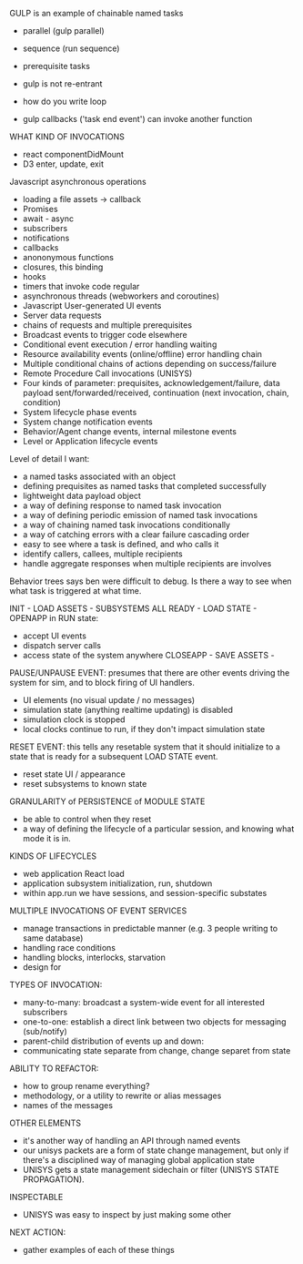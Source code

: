 GULP is an example of chainable named tasks

* parallel (gulp parallel)
* sequence (run sequence)
* prerequisite tasks

* gulp is not re-entrant
* how do you write loop
* gulp callbacks ('task end event') can invoke another function


WHAT KIND OF INVOCATIONS

* react componentDidMount
* D3 enter, update, exit

Javascript asynchronous operations

* loading a file assets -> callback
* Promises
* await - async
* subscribers
* notifications
* callbacks
* anononymous functions
* closures, this binding
* hooks
* timers that invoke code regular
* asynchronous threads (webworkers and coroutines)
* Javascript User-generated UI events
* Server data requests
* chains of requests and multiple prerequisites
* Broadcast events to trigger code elsewhere
* Conditional event execution / error handling waiting
* Resource availability events (online/offline) error handling chain
* Multiple conditional chains of actions depending on success/failure
* Remote Procedure Call invocations (UNISYS)
* Four kinds of parameter: prequisites, acknowledgement/failure, data payload sent/forwarded/received, continuation (next invocation, chain, condition)
* System lifecycle phase events
* System change notification events
* Behavior/Agent change events, internal milestone events
* Level or Application lifecycle events

Level of detail I want:

* a named tasks associated with an object
* defining prequisites as named tasks that completed successfully
* lightweight data payload object
* a way of defining response to named task invocation
* a way of defining periodic emission of named task invocations
* a way of chaining named task invocations conditionally
* a way of catching errors with a clear failure cascading order
* easy to see where a task is defined, and who calls it
* identify callers, callees, multiple recipients
* handle aggregate responses when multiple recipients are involves

Behavior trees says ben were difficult to debug. Is there a way to see when what task is triggered at what time.

INIT - LOAD ASSETS - SUBSYSTEMS ALL READY - LOAD STATE - OPENAPP
in RUN state:
* accept UI events
* dispatch server calls
* access state of the system anywhere
CLOSEAPP - SAVE ASSETS -

PAUSE/UNPAUSE EVENT:
presumes that there are other events driving the system for sim, and to block firing of UI handlers.
* UI elements (no visual update / no messages)
* simulation state (anything realtime updating) is disabled
* simulation clock is stopped
* local clocks continue to run, if they don't impact simulation state

RESET EVENT:
this tells any resetable system that it should initialize to a state that is ready for a subsequent LOAD STATE event.
* reset state UI / appearance
* reset subsystems to known state

GRANULARITY of PERSISTENCE of MODULE STATE
* be able to control when they reset
* a way of defining the lifecycle of a particular session, and knowing what mode it is in.

KINDS OF LIFECYCLES
* web application React load
* application subsystem initialization, run, shutdown
* within app.run we have sessions, and session-specific substates

MULTIPLE INVOCATIONS OF EVENT SERVICES
* manage transactions in predictable manner (e.g. 3 people writing to same database)
* handling race conditions
* handling blocks, interlocks, starvation
* design for

TYPES OF INVOCATION:
* many-to-many: broadcast a system-wide event for all interested subscribers
* one-to-one: establish a direct link between two objects for messaging (sub/notify)
* parent-child distribution of events up and down:
* communicating state separate from change, change separet from state

ABILITY TO REFACTOR:
* how to group rename everything?
* methodology, or a utility to rewrite or alias messages
* names of the messages

OTHER ELEMENTS
* it's another way of handling an API through named events
* our unisys packets are a form of state change management, but only if there's a disciplined way of managing global application state
* UNISYS gets a state management sidechain or filter (UNISYS STATE PROPAGATION).

INSPECTABLE
* UNISYS was easy to inspect by just making some other

NEXT ACTION:
* gather examples of each of these things

